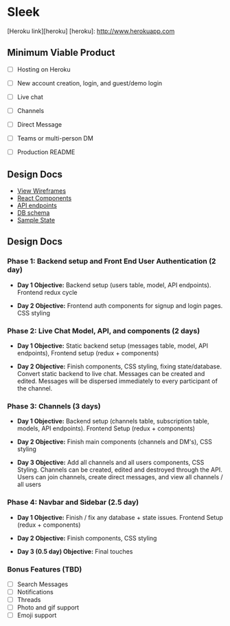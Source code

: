 # Sleek

[Heroku link][heroku]
[heroku]: http://www.herokuapp.com

## Minimum Viable Product

 - [ ] Hosting on Heroku
 - [ ] New account creation, login, and guest/demo login
 - [ ] Live chat
 - [ ] Channels
 - [ ] Direct Message
 - [ ] Teams or multi-person DM
 - [ ] Production README


## Design Docs

* [View Wireframes][wireframes]
* [React Components][components]
* [API endpoints][api-endpoints]
* [DB schema][schema]
* [Sample State][sample-state]

[wireframes]: ./wireframes
[components]: ./component-hierarchy.md
[sample-state]: ./sample-state.md
[api-endpoints]: ./api-endpoints.md
[schema]: ./schema.md


## Design Docs

### Phase 1: Backend setup and Front End User Authentication (2 day)

  + **Day 1 Objective:** Backend setup (users table, model, API endpoints). Frontend redux cycle

  + **Day 2 Objective:** Frontend auth components for signup and login pages. CSS styling

### Phase 2: Live Chat Model, API, and components (2 days)

 + **Day 1 Objective:** Static backend setup (messages table, model, API endpoints), Frontend setup (redux + components)

 + **Day 2 Objective:** Finish components, CSS styling, fixing state/database. Convert static backend to live chat. Messages can be created and edited. Messages will be dispersed immediately to every participant of the channel.

### Phase 3: Channels (3 days)

 + **Day 1 Objective:** Backend setup (channels table, subscription table, models, API endpoints). Frontend Setup (redux + components)

 + **Day 2 Objective:** Finish main components (channels and DM's), CSS styling

 + **Day 3 Objective:** Add all channels and all users components, CSS Styling. Channels can be created, edited and destroyed through the API. Users can join channels, create direct messages, and view all channels / all users

### Phase 4: Navbar and Sidebar (2.5 day)

 + **Day 1 Objective:** Finish / fix any database + state issues. Frontend Setup (redux + components)

 + **Day 2 Objective:** Finish components, CSS styling

 + **Day 3 (0.5 day) Objective:** Final touches

### Bonus Features (TBD)
- [ ] Search Messages
- [ ] Notifications
- [ ] Threads
- [ ] Photo and gif support
- [ ] Emoji support
